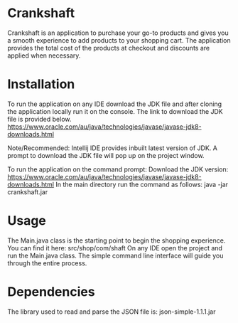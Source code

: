 # Crankshaft
Crankshaft is an application to purchase your go-to products and gives you a smooth experience to add products to your shopping cart. The application provides the total cost of the products at checkout and discounts are applied when necessary.

# Installation 

To run the application on any IDE download the JDK file and after cloning the application locally run it on the console.
The link to download the JDK file is provided below.
https://www.oracle.com/au/java/technologies/javase/javase-jdk8-downloads.html

Note/Recommended: Intellij IDE provides inbuilt latest version of JDK. A prompt to download the JDK file will pop up on the project window.

To run the application on the command prompt:
Download the JDK version: https://www.oracle.com/au/java/technologies/javase/javase-jdk8-downloads.html
In the main directory run the command as follows: java -jar crankshaft.jar

# Usage

The Main.java class is the starting point to begin the shopping experience. You can find it here: src/shop/com/shaft
On any IDE open the project and run the Main.java class.
The simple command line interface will guide you through the entire process.

# Dependencies

The library used to read and parse the JSON file is: json-simple-1.1.1.jar 
